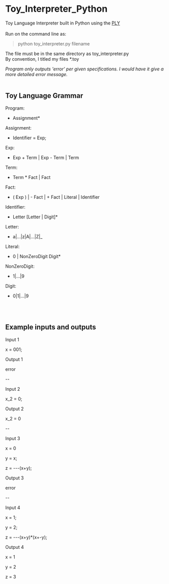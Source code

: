 # Toy_Interpreter_Python
Toy Language Interpreter built in Python using the [PLY](https://www.dabeaz.com/ply/)
</br>
</br>
Run on the command line as:</br>
>python toy_interpreter.py filename</br>

The file must be in the same directory as toy_interpreter.py</br>
By convention, I titled my files *.toy

*Program only outputs 'error' per given specifications. I would have it give a more detailed error message.*
</br>
</br>
## Toy Language Grammar

Program:</br>
* Assignment*

Assignment:
* Identifier = Exp;

Exp: 
* Exp + Term | Exp - Term | Term

Term:
* Term * Fact  | Fact

Fact:
* ( Exp ) | - Fact | + Fact | Literal | Identifier

Identifier:
* Letter [Letter | Digit]*

Letter:
* a|...|z|A|...|Z|_

Literal:
* 0 | NonZeroDigit Digit*
		
NonZeroDigit:
* 1|...|9

Digit:
* 0|1|...|9
</br>
</br>

## Example inputs and outputs

Input 1

x = 001;

Output 1

error

--

Input 2

x_2 = 0;

Output 2

x_2 = 0

--

Input 3

x = 0

y = x;

z = ---(x+y);

Output 3

error

--

Input 4

x = 1;

y = 2;

z = ---(x+y)*(x+-y);

Output 4

x = 1

y = 2

z = 3
